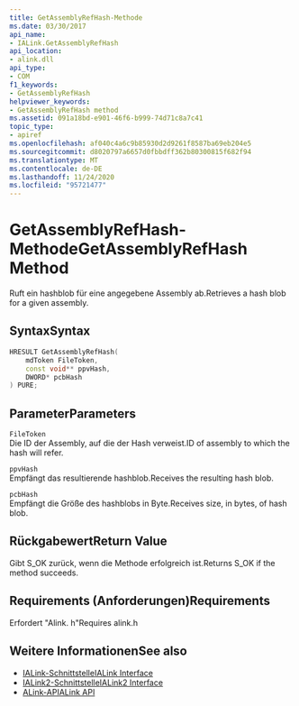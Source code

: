 ```yaml
---
title: GetAssemblyRefHash-Methode
ms.date: 03/30/2017
api_name:
- IALink.GetAssemblyRefHash
api_location:
- alink.dll
api_type:
- COM
f1_keywords:
- GetAssemblyRefHash
helpviewer_keywords:
- GetAssemblyRefHash method
ms.assetid: 091a18bd-e901-46f6-b999-74d71c8a7c41
topic_type:
- apiref
ms.openlocfilehash: af040c4a6c9b85930d2d9261f8587ba69eb204e5
ms.sourcegitcommit: d8020797a6657d0fbbdff362b80300815f682f94
ms.translationtype: MT
ms.contentlocale: de-DE
ms.lasthandoff: 11/24/2020
ms.locfileid: "95721477"
---
```

# <a name="getassemblyrefhash-method"></a><span data-ttu-id="de474-102">GetAssemblyRefHash-Methode</span><span class="sxs-lookup"><span data-stu-id="de474-102">GetAssemblyRefHash Method</span></span>

<span data-ttu-id="de474-103">Ruft ein hashblob für eine angegebene Assembly ab.</span><span class="sxs-lookup"><span data-stu-id="de474-103">Retrieves a hash blob for a given assembly.</span></span>  
  
## <a name="syntax"></a><span data-ttu-id="de474-104">Syntax</span><span class="sxs-lookup"><span data-stu-id="de474-104">Syntax</span></span>  
  
```cpp  
HRESULT GetAssemblyRefHash(  
    mdToken FileToken,  
    const void** ppvHash,  
    DWORD* pcbHash  
) PURE;  
```  
  
## <a name="parameters"></a><span data-ttu-id="de474-105">Parameter</span><span class="sxs-lookup"><span data-stu-id="de474-105">Parameters</span></span>  

 `FileToken`  
 <span data-ttu-id="de474-106">Die ID der Assembly, auf die der Hash verweist.</span><span class="sxs-lookup"><span data-stu-id="de474-106">ID of assembly to which the hash will refer.</span></span>  
  
 `ppvHash`  
 <span data-ttu-id="de474-107">Empfängt das resultierende hashblob.</span><span class="sxs-lookup"><span data-stu-id="de474-107">Receives the resulting hash blob.</span></span>  
  
 `pcbHash`  
 <span data-ttu-id="de474-108">Empfängt die Größe des hashblobs in Byte.</span><span class="sxs-lookup"><span data-stu-id="de474-108">Receives size, in bytes, of hash blob.</span></span>  
  
## <a name="return-value"></a><span data-ttu-id="de474-109">Rückgabewert</span><span class="sxs-lookup"><span data-stu-id="de474-109">Return Value</span></span>  

 <span data-ttu-id="de474-110">Gibt S_OK zurück, wenn die Methode erfolgreich ist.</span><span class="sxs-lookup"><span data-stu-id="de474-110">Returns S_OK if the method succeeds.</span></span>  
  
## <a name="requirements"></a><span data-ttu-id="de474-111">Requirements (Anforderungen)</span><span class="sxs-lookup"><span data-stu-id="de474-111">Requirements</span></span>  

 <span data-ttu-id="de474-112">Erfordert "Alink. h"</span><span class="sxs-lookup"><span data-stu-id="de474-112">Requires alink.h</span></span>  
  
## <a name="see-also"></a><span data-ttu-id="de474-113">Weitere Informationen</span><span class="sxs-lookup"><span data-stu-id="de474-113">See also</span></span>

- [<span data-ttu-id="de474-114">IALink-Schnittstelle</span><span class="sxs-lookup"><span data-stu-id="de474-114">IALink Interface</span></span>](ialink-interface.md)
- [<span data-ttu-id="de474-115">IALink2-Schnittstelle</span><span class="sxs-lookup"><span data-stu-id="de474-115">IALink2 Interface</span></span>](ialink2-interface.md)
- [<span data-ttu-id="de474-116">ALink-API</span><span class="sxs-lookup"><span data-stu-id="de474-116">ALink API</span></span>](index.md)
